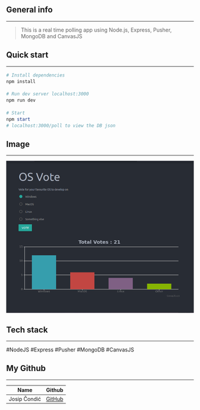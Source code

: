 
## General info
___
> This is a real time polling app using Node.js, Express, Pusher, MongoDB and CanvasJS

## Quick start
___

```powershell
# Install dependencies
npm install

# Run dev server localhost:3000
npm run dev

# Start
npm start
# localhost:3000/poll to view the DB json
```
## Image
___

![](app.png)

## Tech stack
___

#NodeJS 
#Express 
#Pusher 
#MongoDB 
#CanvasJS


## My Github
___

| Name            | Github                                        |
| --------------- | --------------------------------------------- |
| Josip Čondić  | [GitHub](https://github.com/ararune)|
